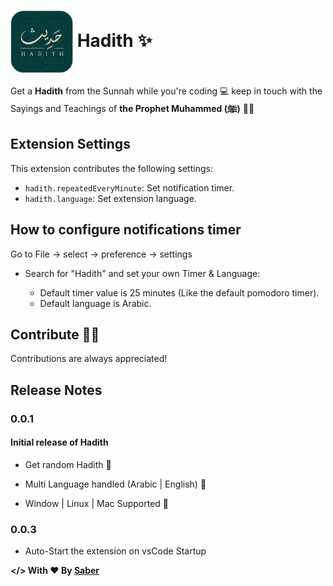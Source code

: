 # <img align="center" width="100" height="100" src="./assets/images/icon.png"> Hadith ✨

<!-- ![](./assets/images/icon.png) -->

Get a **Hadith** from the Sunnah while you're coding 💻 keep in touch with the Sayings and Teachings of **the Prophet Muhammed (ﷺ)** 🕌💚

## Extension Settings

This extension contributes the following settings:

- `hadith.repeatedEveryMinute`: Set notification timer.
- `hadith.language`: Set extension language.

## How to configure notifications timer

Go to File -> select -> preference -> settings

- Search for "Hadith" and set your own Timer & Language:

  - Default timer value is 25 minutes (Like the default pomodoro timer).
  - Default language is Arabic.

## Contribute 🧑‍💻

Contributions are always appreciated!

## Release Notes

### 0.0.1

#### Initial release of Hadith

- Get random Hadith 🚀

- Multi Language handled (Arabic | English) 🚀

- Window | Linux | Mac Supported 🚀

### 0.0.3

- Auto-Start the extension on vsCode Startup


**</> With ❤️ By <a href="https://twitter.com/msaber__">Saber</a>**
